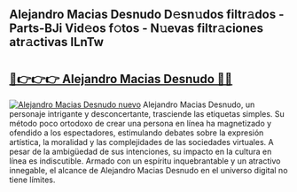 ## Alejandro Macias Desnudo D𝚎sn𝚞dos filtr𝚊dos - Parts-BJi Vid𝚎os f𝚘tos - N𝚞evas filtr𝚊ciones atr𝚊ctivas ILnTw

# <h2><a href="http://mbcsv2.tromn.icu/?c=Alejandro+Macias+Desnudo">🔗👉👉👉 Alejandro Macias Desnudo 🔗🔗</a></h2>

[![Alejandro Macias Desnudo nuevo](https://i.imgur.com/pEAQMta.gif)](http://mbcsv2.tromn.icu/?c=Alejandro+Macias+Desnudo)
Alejandro Macias Desnudo, un personaje intrigante y desconcertante, trasciende las etiquetas simples. Su método poco ortodoxo de crear una persona en línea ha magnetizado y ofendido a los espectadores, estimulando debates sobre la expresión artística, la moralidad y las complejidades de las sociedades virtuales. A pesar de la ambigüedad de sus intenciones, su impacto en la cultura en línea es indiscutible. Armado con un espíritu inquebrantable y un atractivo innegable, el alcance de Alejandro Macias Desnudo en el universo digital no tiene límites.
